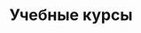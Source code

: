 ---
title: Учебные курсы
type: landing

sections:
  - block: markdown
    content:
      title: Учебные курсы
      subtitle: <br><br> 
      text: 
    design:
      # Choose an optional background color, gradient, image, or video
      background:
         image:
          ### Add your image background to `assets/media/`.
          filename:  lab_cover_test.jpg #lab_cover_test.jpg
          filters:
            brightness: 0.25
          parallax: true
          
         text_color_light: true
      columns: "1" 

  - block: markdown
    content:
      title: Курс 1
      subtitle: О чём
      text: Тут будут курсы от сотрудников нашей лаборатории!

  - block: markdown
    content:
      title: Курс 2
      subtitle: О чём
      text: Тут будут курсы от сотрудников нашей лаборатории!

---